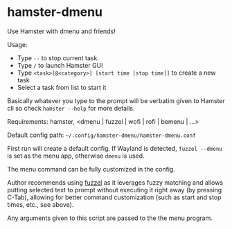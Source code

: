 # hamster-dmenu
Use Hamster with dmenu and friends!

Usage:

- Type `--` to stop current task.
- Type `/` to launch Hamster GUI
- Type `<task>[@<category>] [start time [stop time]]` to create a new task
- Select a task from list to start it

Basically whatever you type to the prompt will be verbatim given to
Hamster cli so check `hamster --help` for more details.

Requirements: hamster, <dmenu | fuzzel | wofi | rofi | bemenu | ...>

Default config path: `~/.config/hamster-dmenu/hamster-dmenu.conf`

First run will create a default config. If Wayland is detected, `fuzzel --dmenu`
is set as the menu app, otherwise `dmenu` is used.

The menu command can be fully customized in the config.

Author recommends using [fuzzel](https://codeberg.org/dnkl/fuzzel/) as it
leverages fuzzy matching and allows putting selected text to prompt
without executing it right away (by pressing C-Tab), allowing for better
command customization (such as start and stop times, etc., see above).

Any arguments given to this script are passed to the the menu program.

